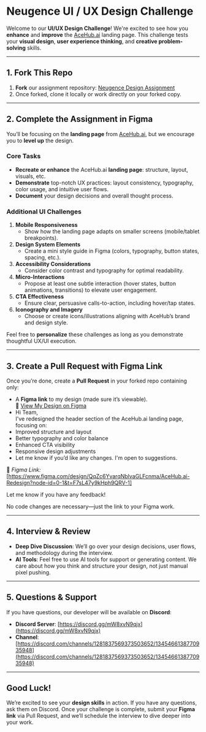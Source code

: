 # Neugence UI / UX Design Challenge

Welcome to our **UI/UX Design Challenge**! We're excited to see how you **enhance** and **improve** the [AceHub.ai](https://aceHub.ai) landing page. This challenge tests your **visual design**, **user experience thinking**, and **creative problem-solving** skills.

---

## 1. Fork This Repo
1. **Fork** our assignment repository: [Neugence Design Assignment](https://github.com/neugence/designAssignment)  
2. Once forked, clone it locally or work directly on your forked copy.

---

## 2. Complete the Assignment in Figma
You’ll be focusing on the **landing page** from [AceHub.ai](https://aceHub.ai), but we encourage you to **level up** the design.

### Core Tasks
- **Recreate or enhance** the AceHub.ai **landing page**: structure, layout, visuals, etc.  
- **Demonstrate** top-notch UX practices: layout consistency, typography, color usage, and intuitive user flows.  
- **Document** your design decisions and overall thought process.

### Additional UI Challenges
1. **Mobile Responsiveness**  
   - Show how the landing page adapts on smaller screens (mobile/tablet breakpoints).
2. **Design System Elements**  
   - Create a mini style guide in Figma (colors, typography, button states, spacing, etc.).
3. **Accessibility Considerations**  
   - Consider color contrast and typography for optimal readability.
4. **Micro-Interactions**  
   - Propose at least one subtle interaction (hover states, button animations, transitions) to elevate user engagement.
5. **CTA Effectiveness**  
   - Ensure clear, persuasive calls-to-action, including hover/tap states.
6. **Iconography and Imagery**  
   - Choose or create icons/illustrations aligning with AceHub’s brand and design style.

Feel free to **personalize** these challenges as long as you demonstrate thoughtful UX/UI execution.

---

## 3. Create a Pull Request with Figma Link
Once you’re done, create a **Pull Request** in your forked repo containing only:
- A **Figma link** to my design (made sure it’s viewable).  
  🔗 [View My Design on Figma](https://www.figma.com/design/QqZc6YvarqNblvaGLFcnma/AceHub.ai-Redesign?node-id=0-1&t=M8RLDeiITv4ciu5N-1)  
- Hi Team,  
  I've redesigned the header section of the AceHub.ai landing page, focusing on:
- Improved structure and layout  
- Better typography and color balance  
- Enhanced CTA visibility  
- Responsive design adjustments
- Let me know if you’d like any changes. I'm open to suggestions.

🔗 *Figma Link:* [https://www.figma.com/design/QqZc6YvarqNblvaGLFcnma/AceHub.ai-Redesign?node-id=0-1&t=F7sL47y9kHph9QRV-1]  

Let me know if you have any feedback!


No code changes are necessary—just the link to your Figma work.

---

## 4. Interview & Review
- **Deep Dive Discussion**: We’ll go over your design decisions, user flows, and methodology during the interview.  
- **AI Tools**: Feel free to use AI tools for support or generating content. We care about how you think and structure your design, not just manual pixel pushing.

---

## 5. Questions & Support
If you have questions, our developer will be available on **Discord**:
- **Discord Server**: [https://discord.gg/mW8xvN9qjx](https://discord.gg/mW8xvN9qjx)  
- **Channel**: [https://discord.com/channels/1281837569373503652/1345466138770935948](https://discord.com/channels/1281837569373503652/1345466138770935948)

---

## Good Luck!
We’re excited to see your **design skills** in action. If you have any questions, ask them on Discord. Once your challenge is complete, submit your **Figma link** via Pull Request, and we’ll schedule the interview to dive deeper into your work.
